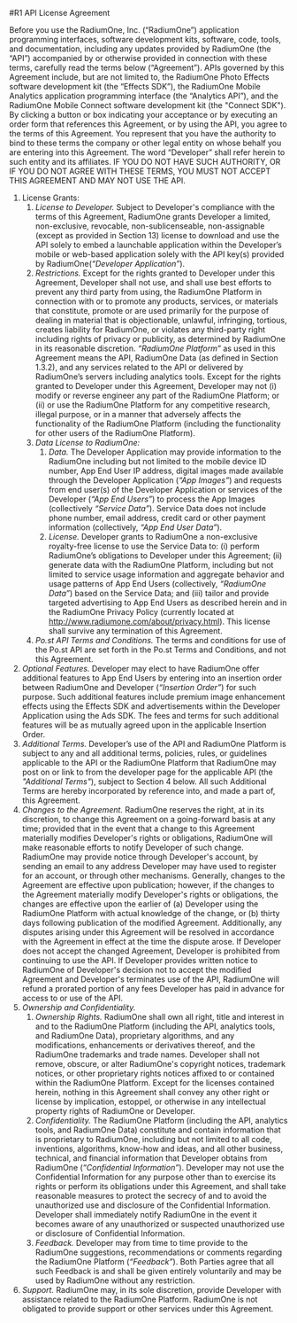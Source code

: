 #R1 API License Agreement

Before you use the RadiumOne, Inc. (“RadiumOne”) application programming interfaces, software development kits, software, code, tools, and documentation, including any updates provided by RadiumOne (the “API”) accompanied by or otherwise provided in connection with these terms, carefully read the terms below (“Agreement”).  APIs governed by this Agreement include, but are not limited to, the RadiumOne Photo Effects software development kit (the “Effects SDK”), the RadiumOne Mobile Analytics application programming interface (the “Analytics API”), and the RadiumOne Mobile Connect software development kit (the "Connect SDK"). By clicking a button or box indicating your acceptance or by executing an order form that references this Agreement, or by using the API, you agree to the terms of this Agreement. You represent that you have the authority to bind to these terms the company or other legal entity on whose behalf you are entering into this Agreement.  The word “Developer” shall refer herein to such entity and its affiliates.  IF YOU DO NOT HAVE SUCH AUTHORITY, OR IF YOU DO NOT AGREE WITH THESE TERMS, YOU MUST NOT ACCEPT THIS AGREEMENT AND MAY NOT USE THE API.

1. License Grants:
	1. *License to Developer.*  Subject to Developer's compliance with the terms of this Agreement, RadiumOne grants Developer a limited, non-exclusive, revocable, non-sublicenseable, non-assignable (except as provided in Section 13) license to download and use the API solely to embed a launchable application within the Developer’s mobile or web-based application solely with the API key(s) provided by RadiumOne(*“Developer Application”*).
	2. *Restrictions.*  Except for the rights granted to Developer under this Agreement, Developer shall not use, and shall use best efforts to prevent any third party from using, the RadiumOne Platform in connection with or to promote any products, services, or materials that constitute, promote or are used primarily for the purpose of dealing in material that is objectionable, unlawful, infringing, tortious, creates liability for RadiumOne, or violates any third-party right including rights of privacy or publicity, as determined by RadiumOne in its reasonable discretion. *“RadiumOne Platform”* as used in this Agreement means the API, RadiumOne Data (as defined in Section 1.3.2), and any services related to the API or delivered by RadiumOne’s servers including analytics tools. Except for the rights granted to Developer under this Agreement,  Developer may not (i) modify or reverse engineer any part of the RadiumOne Platform; or (ii) or use the RadiumOne Platform for any competitive research, illegal purpose, or in a manner that adversely affects the functionality of the RadiumOne Platform (including the functionality for other users of the RadiumOne Platform).  
	3. *Data License to RadiumOne:*
		1. *Data.*  The Developer Application may provide information to the RadiumOne including but not limited to the mobile device ID number, App End User IP address, digital images made available through the Developer Application (*“App Images”*) and requests from end user(s) of the Developer Application or services of the Developer (*“App End Users”*) to process the App Images (collectively *“Service Data”*).  Service Data does not include phone number, email address, credit card or other payment information (collectively, *“App End User Data”*).
		2. *License.*  Developer grants to RadiumOne a non-exclusive royalty-free license to use the Service Data to: (i) perform RadiumOne’s obligations to Developer under this Agreement; (ii) generate data with the RadiumOne Platform, including but not limited to service usage information and aggregate behavior and usage patterns of App End Users (collectively, *“RadiumOne Data”*) based on the Service Data; and (iii) tailor and provide targeted advertising to App End Users as described herein and in the RadiumOne Privacy Policy (currently located at http://www.radiumone.com/about/privacy.html).  This license shall survive any termination of this Agreement.
	4. *Po.st API Terms and Conditions.* The terms and conditions for use of the Po.st API are set forth in the Po.st Terms and Conditions, and not this Agreement.
2. *Optional Features.* Developer may elect to have RadiumOne offer additional features to App End Users by entering into an insertion order between RadiumOne and Developer (*“Insertion Order”*) for such purpose. Such additional features include premium image enhancement effects using the Effects SDK and advertisements within the Developer Application using the Ads SDK.  The fees and terms for such additional features will be as mutually agreed upon in the applicable Insertion Order.
3. *Additional Terms.* Developer’s use of the API and RadiumOne Platform is subject to any and all additional terms, policies, rules, or guidelines applicable to the API or the RadiumOne Platform that RadiumOne may post on or link to from the developer page for the applicable API (the *"Additional Terms"*), subject to Section 4 below. All such Additional Terms are hereby incorporated by reference into, and made a part of, this Agreement.
4. *Changes to the Agreement.* RadiumOne reserves the right, at in its discretion, to change this Agreement on a going-forward basis at any time; provided that in the event that a change to this Agreement materially modifies Developer's rights or obligations, RadiumOne will make reasonable efforts to notify Developer of such change. RadiumOne may provide notice through Developer's account, by sending an email to any address Developer may have used to register for an account, or through other mechanisms. Generally, changes to the Agreement are effective upon publication; however, if the changes to the Agreement materially modify Developer's rights or obligations, the changes are effective upon the earlier of (a) Developer using the RadiumOne Platform with actual knowledge of the change, or (b) thirty days following publication of the modified Agreement. Additionally, any disputes arising under this Agreement will be resolved in accordance with the Agreement in effect at the time the dispute arose. If Developer does not accept the changed Agreement, Developer is prohibited from continuing to use the API. If Developer provides written notice to RadiumOne of Developer's decision not to accept the modified Agreement and Developer's terminates use of the API, RadiumOne will refund a prorated portion of any fees Developer has paid in advance for access to or use of the API.
5. *Ownership and Confidentiality.*
	1. *Ownership Rights.*  RadiumOne shall own all right, title and interest in and to the RadiumOne Platform (including the API, analytics tools, and RadiumOne Data), proprietary algorithms, and any modifications, enhancements or derivatives thereof, and the RadiumOne trademarks and trade names. Developer shall not remove, obscure, or alter RadiumOne's copyright notices, trademark notices, or other proprietary rights notices affixed to or contained within the RadiumOne Platform. Except for the licenses contained herein, nothing in this Agreement shall convey any other right or license by implication, estoppel, or otherwise in any intellectual property rights of RadiumOne or Developer.
	2. *Confidentiality.*  The RadiumOne Platform (including the API, analytics tools, and RadiumOne Data) constitute and contain information that is proprietary to RadiumOne, including but not limited to all code, inventions, algorithms, know-how and ideas, and all other business, technical, and financial information that Developer obtains from RadiumOne (*“Confidential Information”*).  Developer may not use the Confidential Information for any purpose other than to exercise its rights or perform its obligations under this Agreement, and shall take reasonable measures to protect the secrecy of and to avoid the unauthorized use and disclosure of the Confidential Information.  Developer shall immediately notify RadiumOne in the event it becomes aware of any unauthorized or suspected unauthorized use or disclosure of Confidential Information.
	3. *Feedback.*  Developer may from time to time provide to the RadiumOne suggestions, recommendations or comments regarding the RadiumOne Platform (*“Feedback”*).  Both Parties agree that all such Feedback is and shall be given entirely voluntarily and may be used by RadiumOne without any restriction.
6. *Support.*  RadiumOne may, in its sole discretion, provide Developer with assistance related to the RadiumOne Platform.  RadiumOne is not obligated to provide support or other services under this Agreement.
